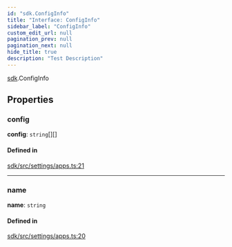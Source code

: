 ```yaml
---
id: "sdk.ConfigInfo"
title: "Interface: ConfigInfo"
sidebar_label: "ConfigInfo"
custom_edit_url: null
pagination_prev: null
pagination_next: null
hide_title: true
description: "Test Description"
---
```


[sdk](../namespaces/sdk.md).ConfigInfo

## Properties

### config

 **config**: `string`[][]

#### Defined in

[sdk/src/settings/apps.ts:21](https://github.com/AKASHAorg/akasha-framework/blob/d370b59a/sdk/src/settings/apps.ts#L21)

___

### name

 **name**: `string`

#### Defined in

[sdk/src/settings/apps.ts:20](https://github.com/AKASHAorg/akasha-framework/blob/d370b59a/sdk/src/settings/apps.ts#L20)
